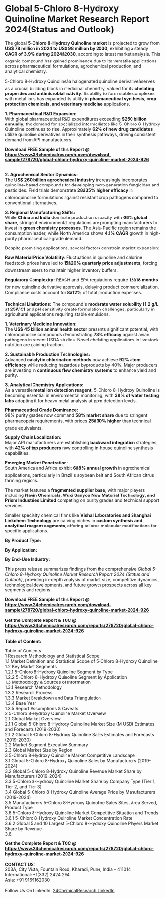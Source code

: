 <h1>Global 5-Chloro 8-Hydroxy Quinoline Market Research Report 2024(Status and Outlook)</h1><p>The global <strong>5-Chloro 8-Hydroxy Quinoline market</strong> is projected to grow from <strong>US$ 78 million in 2024 to US$ 98 million by 2030</strong>, exhibiting a steady <strong>CAGR of 3.9% during 2024â2030</strong>, according to latest market analysis. This organic compound has gained prominence due to its versatile applications across pharmaceutical formulations, agrochemical production, and analytical chemistry.</p><p>5-Chloro 8-Hydroxy Quinolineâa halogenated quinoline derivativeâserves as a crucial building block in medicinal chemistry, valued for its <strong>chelating properties and antimicrobial activity</strong>. Its ability to form stable complexes with metal ions has expanded its utility in <strong>pharmaceutical synthesis, crop protection chemicals, and veterinary medicine</strong> applications.</p><p><strong>1. Pharmaceutical R&amp;D Expansion:</strong><br>
With global pharmaceutical R&amp;D expenditures exceeding <strong>$250 billion annually</strong>, the demand for specialized intermediates like 5-Chloro 8-Hydroxy Quinoline continues to rise. Approximately <strong>62% of new drug candidates</strong> utilize quinoline derivatives in their synthesis pathways, driving consistent demand from API manufacturers.</p><div><b>Download FREE Sample of this Report @ 
            <a href="https://www.24chemicalresearch.com/download-sample/278720/global-chloro-hydroxy-quinoline-market-2024-926">
            https://www.24chemicalresearch.com/download-sample/278720/global-chloro-hydroxy-quinoline-market-2024-926</a></b></div><br><p><strong>2. Agrochemical Sector Dynamics:</strong><br>
The <strong>US$ 260 billion agrochemical industry</strong> increasingly incorporates quinoline-based compounds for developing next-generation fungicides and pesticides. Field trials demonstrate <strong>28â35% higher efficacy</strong> in chloroquinoline formulations against resistant crop pathogens compared to conventional alternatives.</p><p><strong>3. Regional Manufacturing Shifts:</strong><br>
While <strong>China and India</strong> dominate production capacity with <strong>68% global share</strong>, stringent environmental regulations are prompting manufacturers to invest in <strong>green chemistry processes</strong>. The Asia-Pacific region remains the consumption leader, while North America shows <strong>4.1% CAGR</strong> growth in high-purity pharmaceutical-grade demand.</p><p>Despite promising applications, several factors constrain market expansion:</p><p><strong>Raw Material Price Volatility:</strong> Fluctuations in quinoline and chlorine feedstock prices have led to <strong>15â20% quarterly price adjustments</strong>, forcing downstream users to maintain higher inventory buffers.</p><p><strong>Regulatory Complexity:</strong> REACH and EPA regulations require <strong>12â18 months</strong> for new quinoline derivative approvals, delaying product commercialization. Compliance costs account for <strong>8â12%</strong> of total production expenses.</p><p><strong>Technical Limitations:</strong> The compound's <strong>moderate water solubility (1.2 g/L at 25Â°C)</strong> and pH sensitivity create formulation challenges, particularly in agricultural applications requiring stable emulsions.</p><p><strong>1. Veterinary Medicine Innovation:</strong><br>
The <strong>US$ 45 billion animal health sector</strong> presents significant potential, with chloroquinoline compounds demonstrating <strong>73% efficacy</strong> against avian pathogens in recent USDA studies. Novel chelating applications in livestock nutrition are gaining traction.</p><p><strong>2. Sustainable Production Technologies:</strong><br>
Advanced <strong>catalytic chlorination methods</strong> now achieve <strong>92% atom efficiency</strong> while reducing hazardous byproducts by 40%. Major producers are investing in <strong>continuous flow chemistry systems</strong> to enhance yield and purity.</p><p><strong>3. Analytical Chemistry Applications:</strong><br>
As a versatile <strong>metal ion detection reagent</strong>, 5-Chloro 8-Hydroxy Quinoline is becoming essential in environmental monitoring, with <strong>38% of water testing labs</strong> adopting it for heavy metal analysis at ppm detection levels.</p><p><strong>Pharmaceutical Grade Dominance:</strong><br>
	98% purity grades now command <strong>58% market share</strong> due to stringent pharmacopeia requirements, with prices <strong>25â30% higher</strong> than technical grade equivalents.</p><p><strong>Supply Chain Localization:</strong><br>
	Major API manufacturers are establishing <strong>backward integration</strong> strategies, with <strong>42% of top producers</strong> now controlling in-house quinoline synthesis capabilities.</p><p><strong>Emerging Market Penetration:</strong><br>
	South America and Africa exhibit <strong>6â8% annual growth</strong> in agrochemical applications, particularly in Brazil's soybean belt and South African citrus farming regions.</p><p>The market features a <strong>fragmented supplier base</strong>, with major players including <strong>Navin Chemicals, Wuxi Sanyou New Material Technology, and Prism Industries Limited</strong> competing on purity grades and technical support services.</p><p>Smaller specialty chemical firms like <strong>Vishal Laboratories and Shanghai Linkchem Technology</strong> are carving niches in <strong>custom synthesis and analytical reagent segments</strong>, offering tailored molecular modifications for specific applications.</p><p><strong>By Product Type:</strong></p><p><strong>By Application:</strong></p><p><strong>By End-Use Industry:</strong></p><p>This press release summarizes findings from the comprehensive <em>Global 5-Chloro 8-Hydroxy Quinoline Market Research Report 2024 (Status and Outlook)</em>, providing in-depth analysis of market size, competitive dynamics, technological developments, and future growth prospects across all key segments and regions.</p><div><b>Download FREE Sample of this Report @ 
            <a href="https://www.24chemicalresearch.com/download-sample/278720/global-chloro-hydroxy-quinoline-market-2024-926">
            https://www.24chemicalresearch.com/download-sample/278720/global-chloro-hydroxy-quinoline-market-2024-926</a></b></div><br><div><b>Get the Complete Report & TOC @ 
            <a href="https://www.24chemicalresearch.com/reports/278720/global-chloro-hydroxy-quinoline-market-2024-926">
            https://www.24chemicalresearch.com/reports/278720/global-chloro-hydroxy-quinoline-market-2024-926</a></b></div><br>
            <b>Table of Content:</b><p>Table of Contents<br />
1 Research Methodology and Statistical Scope<br />
1.1 Market Definition and Statistical Scope of 5-Chloro 8-Hydroxy Quinoline<br />
1.2 Key Market Segments<br />
1.2.1 5-Chloro 8-Hydroxy Quinoline Segment by Type<br />
1.2.2 5-Chloro 8-Hydroxy Quinoline Segment by Application<br />
1.3 Methodology & Sources of Information<br />
1.3.1 Research Methodology<br />
1.3.2 Research Process<br />
1.3.3 Market Breakdown and Data Triangulation<br />
1.3.4 Base Year<br />
1.3.5 Report Assumptions & Caveats<br />
2 5-Chloro 8-Hydroxy Quinoline Market Overview<br />
2.1 Global Market Overview<br />
2.1.1 Global 5-Chloro 8-Hydroxy Quinoline Market Size (M USD) Estimates and Forecasts (2019-2030)<br />
2.1.2 Global 5-Chloro 8-Hydroxy Quinoline Sales Estimates and Forecasts (2019-2030)<br />
2.2 Market Segment Executive Summary<br />
2.3 Global Market Size by Region<br />
3 5-Chloro 8-Hydroxy Quinoline Market Competitive Landscape<br />
3.1 Global 5-Chloro 8-Hydroxy Quinoline Sales by Manufacturers (2019-2024)<br />
3.2 Global 5-Chloro 8-Hydroxy Quinoline Revenue Market Share by Manufacturers (2019-2024)<br />
3.3 5-Chloro 8-Hydroxy Quinoline Market Share by Company Type (Tier 1, Tier 2, and Tier 3)<br />
3.4 Global 5-Chloro 8-Hydroxy Quinoline Average Price by Manufacturers (2019-2024)<br />
3.5 Manufacturers 5-Chloro 8-Hydroxy Quinoline Sales Sites, Area Served, Product Type<br />
3.6 5-Chloro 8-Hydroxy Quinoline Market Competitive Situation and Trends<br />
3.6.1 5-Chloro 8-Hydroxy Quinoline Market Concentration Rate<br />
3.6.2 Global 5 and 10 Largest 5-Chloro 8-Hydroxy Quinoline Players Market Share by Revenue<br />
3.6.</p><div><b>Get the Complete Report & TOC @ 
            <a href="https://www.24chemicalresearch.com/reports/278720/global-chloro-hydroxy-quinoline-market-2024-926">
            https://www.24chemicalresearch.com/reports/278720/global-chloro-hydroxy-quinoline-market-2024-926</a></b></div><br><b>CONTACT US:</b><br>
            203A, City Vista, Fountain Road, Kharadi, Pune, India - 411014<br>
            International: +1(332) 2424 294<br>
            Asia: +91 9169162030 <br><br>
            Follow Us On LinkedIn: <a href="https://www.linkedin.com/company/24chemicalresearch/">24ChemicalResearch LinkedIn</a>